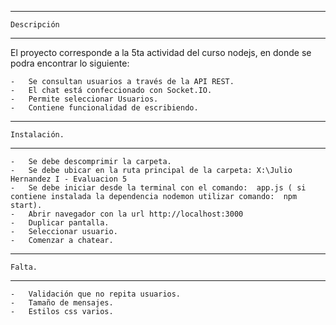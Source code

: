 *********************************
	Descripción
*********************************
El proyecto corresponde a la 5ta actividad del curso nodejs, en donde se podra encontrar lo siguiente:

	-	Se consultan usuarios a través de la API REST.
	-	El chat está confeccionado con Socket.IO.
	-	Permite seleccionar Usuarios.
	-	Contiene funcionalidad de escribiendo.

*********************************	
	Instalación.
*********************************
	-	Se debe descomprimir la carpeta.
	-	Se debe ubicar en la ruta principal de la carpeta: X:\Julio Hernandez I - Evaluacion 5
	-	Se debe iniciar desde la terminal con el comando:  app.js ( si contiene instalada la dependencia nodemon utilizar comando:  npm start).
	-	Abrir navegador con la url http://localhost:3000
	-	Duplicar pantalla.
	-	Seleccionar usuario.
	-	Comenzar a chatear.
	
*********************************
	Falta.
*********************************
	-	Validación que no repita usuarios.
	-	Tamaño de mensajes.
	-	Estilos css varios.
